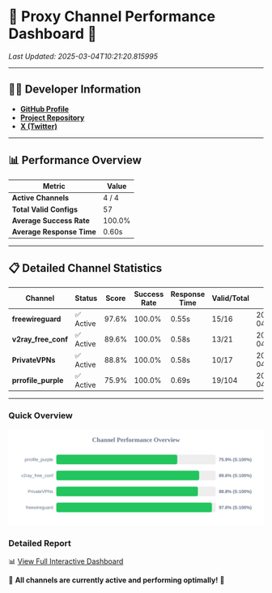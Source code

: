 # 🌟 Proxy Channel Performance Dashboard 🌟

_Last Updated: 2025-03-04T10:21:20.815995_

---

## 👩‍💻 Developer Information

- **[GitHub Profile](https://github.com/4n0nymou3)**  
- **[Project Repository](https://github.com/4n0nymou3/multi-proxy-config-fetcher)**  
- **[X (Twitter)](https://x.com/4n0nymou3)**  

---

## 📊 Performance Overview

| Metric                | Value       |
|-----------------------|-------------|
| **Active Channels**   | 4 / 4       |
| **Total Valid Configs** | 57          |
| **Average Success Rate** | 100.0%      |
| **Average Response Time** | 0.60s       |

---

## 📋 Detailed Channel Statistics

| Channel          | Status     | Score  | Success Rate | Response Time | Valid/Total | Last Success               |
|------------------|------------|--------|--------------|---------------|-------------|----------------------------|
| **freewireguard**  | ✅ Active  | 97.6%  | 100.0% | 0.55s         | 15/16       | 2025-03-04T10:21:20.814348 |
| **v2ray_free_conf**  | ✅ Active  | 89.6%  | 100.0% | 0.58s         | 13/21       | 2025-03-04T10:21:19.622470 |
| **PrivateVPNs**  | ✅ Active  | 88.8%  | 100.0% | 0.58s         | 10/17       | 2025-03-04T10:21:20.238155 |
| **prrofile_purple**  | ✅ Active  | 75.9%  | 100.0% | 0.69s         | 19/104       | 2025-03-04T10:21:18.984740 |

---

### Quick Overview
<div align="center">
  <a href="https://raw.githubusercontent.com/nullluser/NullRepo/refs/heads/main/assets/channel_stats_chart.svg">
    <img src="https://raw.githubusercontent.com/nullluser/NullRepo/refs/heads/main/assets/channel_stats_chart.svg" alt="Source Performance Statistics" width="800">
  </a>
</div>

### Detailed Report
📊 [View Full Interactive Dashboard](https://htmlpreview.github.io/?https://github.com/nullluser/NullRepo/blob/main/assets/performance_report.html)

🎉 **All channels are currently active and performing optimally!** 🎉

